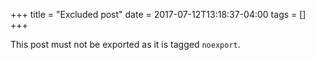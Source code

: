 +++
title = "Excluded post"
date = 2017-07-12T13:18:37-04:00
tags = []
+++

This post must not be exported as it is tagged `noexport`.
